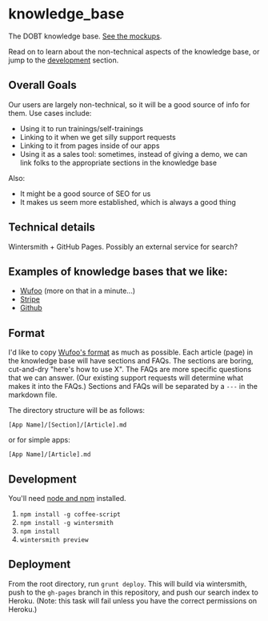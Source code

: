 knowledge_base
==============

The DOBT knowledge base. [See the mockups](https://moqups.com/adamjacobbecker/3TdckdCm/).

Read on to learn about the non-technical aspects of the knowledge base, or jump to the [development](#development) section.

## Overall Goals

Our users are largely non-technical, so it will be a good source of info for them. Use cases include:

- Using it to run trainings/self-trainings
- Linking to it when we get silly support requests
- Linking to it from pages inside of our apps
- Using it as a sales tool: sometimes, instead of giving a demo, we can link folks to the appropriate sections in the knowledge base

Also:

- It might be a good source of SEO for us
- It makes us seem more established, which is always a good thing

## Technical details

Wintersmith + GitHub Pages. Possibly an external service for search?

## Examples of knowledge bases that we like:

- [Wufoo](http://help.wufoo.com/articles/en_US/SurveyMonkeyArticleType/Login) (more on that in a minute...)
- [Stripe](https://support.stripe.com/)
- [Github](https://help.github.com/)

## Format

I'd like to copy [Wufoo's format](http://help.wufoo.com/articles/en_US/SurveyMonkeyArticleType/Login) as much as possible. Each article (page) in the knowledge base will have sections and FAQs. The sections are boring, cut-and-dry "here's how to use X". The FAQs are more specific questions that we can answer. (Our existing support requests will determine what makes it into the FAQs.) Sections and FAQs will be separated by a `---` in the markdown file.

The directory structure will be as follows:

`[App Name]/[Section]/[Article].md`

or for simple apps:

`[App Name]/[Article].md`

## Development

You'll need [node and npm](http://nodejs.org) installed.

1. `npm install -g coffee-script`
2. `npm install -g wintersmith`
3. `npm install`
4. `wintersmith preview`

## Deployment

From the root directory, run `grunt deploy`. This will build via wintersmith, push to the `gh-pages` branch in this repository, and push our search index to Heroku. (Note: this task will fail unless you have the correct permissions on Heroku.)
